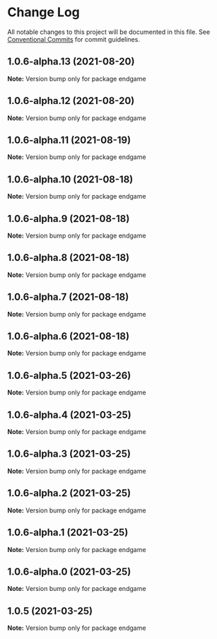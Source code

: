 # Change Log

All notable changes to this project will be documented in this file.
See [Conventional Commits](https://conventionalcommits.org) for commit guidelines.

## 1.0.6-alpha.13 (2021-08-20)

**Note:** Version bump only for package endgame





## 1.0.6-alpha.12 (2021-08-20)

**Note:** Version bump only for package endgame





## 1.0.6-alpha.11 (2021-08-19)

**Note:** Version bump only for package endgame





## 1.0.6-alpha.10 (2021-08-18)

**Note:** Version bump only for package endgame





## 1.0.6-alpha.9 (2021-08-18)

**Note:** Version bump only for package endgame





## 1.0.6-alpha.8 (2021-08-18)

**Note:** Version bump only for package endgame





## 1.0.6-alpha.7 (2021-08-18)

**Note:** Version bump only for package endgame





## 1.0.6-alpha.6 (2021-08-18)

**Note:** Version bump only for package endgame





## 1.0.6-alpha.5 (2021-03-26)

**Note:** Version bump only for package endgame





## 1.0.6-alpha.4 (2021-03-25)

**Note:** Version bump only for package endgame





## 1.0.6-alpha.3 (2021-03-25)

**Note:** Version bump only for package endgame





## 1.0.6-alpha.2 (2021-03-25)

**Note:** Version bump only for package endgame





## 1.0.6-alpha.1 (2021-03-25)

**Note:** Version bump only for package endgame





## 1.0.6-alpha.0 (2021-03-25)

**Note:** Version bump only for package endgame





## 1.0.5 (2021-03-25)

**Note:** Version bump only for package endgame

